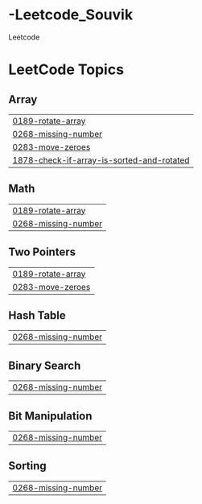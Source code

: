 # -Leetcode_Souvik
Leetcode

<!---LeetCode Topics Start-->
# LeetCode Topics
## Array
|  |
| ------- |
| [0189-rotate-array](https://github.com/SouvikChan/-Leetcode_Souvik/tree/master/0189-rotate-array) |
| [0268-missing-number](https://github.com/SouvikChan/-Leetcode_Souvik/tree/master/0268-missing-number) |
| [0283-move-zeroes](https://github.com/SouvikChan/-Leetcode_Souvik/tree/master/0283-move-zeroes) |
| [1878-check-if-array-is-sorted-and-rotated](https://github.com/SouvikChan/-Leetcode_Souvik/tree/master/1878-check-if-array-is-sorted-and-rotated) |
## Math
|  |
| ------- |
| [0189-rotate-array](https://github.com/SouvikChan/-Leetcode_Souvik/tree/master/0189-rotate-array) |
| [0268-missing-number](https://github.com/SouvikChan/-Leetcode_Souvik/tree/master/0268-missing-number) |
## Two Pointers
|  |
| ------- |
| [0189-rotate-array](https://github.com/SouvikChan/-Leetcode_Souvik/tree/master/0189-rotate-array) |
| [0283-move-zeroes](https://github.com/SouvikChan/-Leetcode_Souvik/tree/master/0283-move-zeroes) |
## Hash Table
|  |
| ------- |
| [0268-missing-number](https://github.com/SouvikChan/-Leetcode_Souvik/tree/master/0268-missing-number) |
## Binary Search
|  |
| ------- |
| [0268-missing-number](https://github.com/SouvikChan/-Leetcode_Souvik/tree/master/0268-missing-number) |
## Bit Manipulation
|  |
| ------- |
| [0268-missing-number](https://github.com/SouvikChan/-Leetcode_Souvik/tree/master/0268-missing-number) |
## Sorting
|  |
| ------- |
| [0268-missing-number](https://github.com/SouvikChan/-Leetcode_Souvik/tree/master/0268-missing-number) |
<!---LeetCode Topics End-->